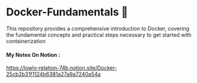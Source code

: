 # Docker-Fundamentals 🐋
This repository provides a comprehensive introduction to Docker, covering the fundamental concepts and practical steps necessary to get started with containerization
 #### My Notes On Notion :
 https://lowly-relation-74b.notion.site/Docker-25cb2b31f1124b6381a27a9a7240a54a
